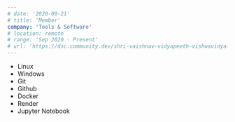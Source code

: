 ```yaml
---
# date: '2020-09-21'
# title: 'Member'
company: 'Tools & Software'
# location: remote
# range: 'Sep 2020 - Present'
# url: 'https://dsc.community.dev/shri-vaishnav-vidyapeeth-vishwavidyalaya/'
---
```


- Linux
- Windows
- Git
- Github
- Docker
- Render
- Jupyter Notebook
